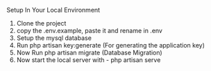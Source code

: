 Setup In Your Local Environment
1. Clone the project
2. copy the .env.example, paste it and rename in .env
3. Setup the mysql database
4. Run php artisan key:generate (For generating the application key)
5. Now Run php artisan migrate (Database Migration)
6. Now start the local server with - php artisan serve